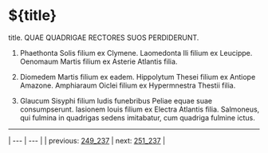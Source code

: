 # ${title}

title. QUAE QUADRIGAE RECTORES SUOS PERDIDERUNT.



1. Phaethonta Solis filium ex Clymene. Laomedonta Ili filium ex Leucippe. Oenomaum Martis filium ex Asterie Atlantis filia.



2. Diomedem Martis filium ex eadem. Hippolytum Thesei filium ex Antiope Amazone. Amphiaraum Oiclei filium ex Hypermnestra Thestii filia.



3. Glaucum Sisyphi filium ludis funebribus Peliae equae suae consumpserunt. Iasionem Iouis filium ex Electra Atlantis filia. Salmoneus, qui fulmina in quadrigas sedens imitabatur, cum quadriga fulmine ictus.



---

| --- | --- |
| previous: [249_237](../249_237/) | next: [251_237](../251_237/) |